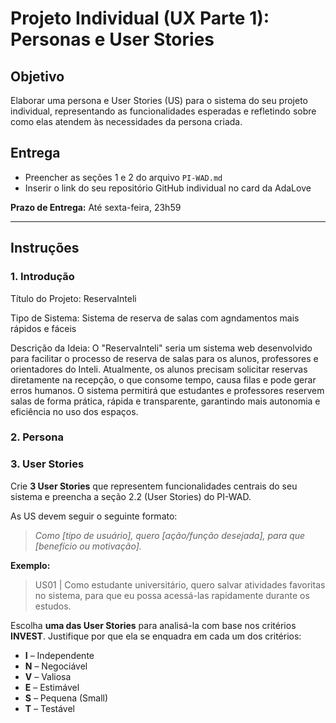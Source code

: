 # Projeto Individual (UX Parte 1): Personas e User Stories

## Objetivo

Elaborar uma persona e User Stories (US) para o sistema do seu projeto individual, representando as funcionalidades esperadas e refletindo sobre como elas atendem às necessidades da persona criada.

## Entrega

- Preencher as seções 1 e 2 do arquivo `PI-WAD.md`
- Inserir o link do seu repositório GitHub individual no card da AdaLove

**Prazo de Entrega:** Até sexta-feira, 23h59

---

## Instruções

### 1. Introdução

Título do Projeto: ReservaInteli

Tipo de Sistema: Sistema de reserva de salas com agndamentos mais rápidos e fáceis

Descrição da Ideia:
O "ReservaInteli" seria um sistema web desenvolvido para facilitar o processo de reserva de salas para os alunos, professores e orientadores do Inteli. Atualmente, os alunos precisam solicitar reservas diretamente na recepção, o que consome tempo, causa filas e pode gerar erros humanos. O sistema permitirá que estudantes e professores reservem salas de forma prática, rápida e transparente, garantindo mais autonomia e eficiência no uso dos espaços.

### 2. Persona


### 3. User Stories

Crie **3 User Stories** que representem funcionalidades centrais do seu sistema e preencha a seção 2.2 (User Stories) do PI-WAD.

As US devem seguir o seguinte formato:

> *Como [tipo de usuário], quero [ação/função desejada], para que [benefício ou motivação].*

**Exemplo:**

> US01 | Como estudante universitário, quero salvar atividades favoritas no sistema, para que eu possa acessá-las rapidamente durante os estudos.

Escolha **uma das User Stories** para analisá-la com base nos critérios **INVEST**. Justifique por que ela se enquadra em cada um dos critérios:

- **I** – Independente  
- **N** – Negociável  
- **V** – Valiosa  
- **E** – Estimável  
- **S** – Pequena (Small)  
- **T** – Testável
